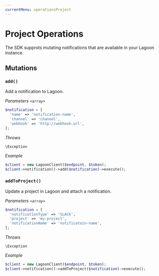 ```yaml
---
currentMenu: operationsProject
---
```


# Project Operations

The SDK supprots mutating notifications that are available in your Lagoon instance.

## Mutations

### `add()`

Add a notification to Lagoon.

*Parameters `<array>`*

```php
$notification = [
  'name' => 'notification-name',
  'channel' => 'channel',
  'webhook' => 'http://webhook.url',
];
```

*Throws*

```
\Exception
```

*Example*

```php
$client = new LagoonClient($endpoint, $token);
$client->notification()->add($notification)->execute();
```

### `addToProject()`

Update a project in Lagoon and attach a notification.

*Parameters `<array>`*

```php
$notification = [
  'notificationType' => 'SLACK',
  'project' => 'my-project',
  'notificationName' => 'notificatoin-name',
];
```

*Throws*

```
\Exception
```

*Example*

```php
$client = new LagoonClient($endpoint, $token);
$client->notification()->addToProject($notification)->execute();
```
